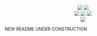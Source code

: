 <!-- Badges -->
<p align="center"> 
  <!-- Build & commit activity -->
  <a href="https://github.com/PunishXIV/WrathCombo/commits/main" alt="Commits">
    <img src="https://img.shields.io/github/last-commit/PunishXIV/WrathCombo/main?color=00D162&style=for-the-badge" /></a>
   <a href="https://github.com/PunishXIV/WrathCombo/commits/main" alt="Commit Activity">
    <img src="https://img.shields.io/github/commit-activity/m/PunishXIV/WrathCombo?color=00D162&style=for-the-badge" /></a>
  <br> <!-- Other -->
  <a href="https://github.com/PunishXIV/WrathCombo/issues" alt="Open Issues">
    <img src="https://img.shields.io/github/issues-raw/PunishXIV/WrathCombo?color=EA9C0A&style=for-the-badge" /></a>
  <a href="https://github.com/PunishXIV/Wrath Combo/graphs/contributors" alt="Contributors">
    <img src="https://img.shields.io/github/contributors/PunishXIV/WrathCombo?color=009009&style=for-the-badge" /></a>
  <a href="https://discord.gg/Zzrcc8kmvy" alt="Discord">
    <img src="https://img.shields.io/discord/1001823907193552978?color=5865F2&label=&logo=Discord&logoColor=ffffff&style=for-the-badge" /></a>
  <br> <!-- Version -->
  <a href="https://github.com/PunishXIV/Wrath Combo/tags" alt="Release">
    <img src="https://img.shields.io/github/v/tag/PunishXIV/WrathCombo?label=Release&logo=git&logoColor=ffffff&style=for-the-badge" /></a>
</p>

NEW README UNDER CONSTRUCTION
